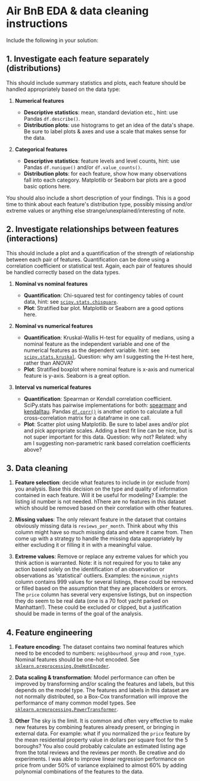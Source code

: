 # Air BnB EDA & data cleaning instructions

Include the following in your solution:

## 1. Investigate each feature separately (distributions)

This should include summary statistics and plots, each feature should be handled appropriately based on the data type:

1. **Numerical features**

    - **Descriptive statistics**: mean, standard deviation etc., hint: use Pandas `df.describe()`.
    - **Distribution plots**: use histograms to get an idea of the data's shape. Be sure to label plots & axes and use a scale that makes sense for the data.

2. **Categorical features**

    - **Descriptive statistics**: feature levels and level counts, hint: use Pandas `df.nunique()` and/or `df.value_counts()`.
    - **Distribution plots**: for each feature, show how many observations fall into each category. Matplotlib or Seaborn bar plots are a good basic options here.

You should also include a short description of your findings. This is a good time to think about each feature's distribution type, possibly missing and/or extreme values or anything else strange/unexplained/interesting of note.

## 2. Investigate relationships between features (interactions)

This should include a plot and a quantification of the strength of relationship between each pair of features. Quantification can be done using a correlation coefficient or statistical test. Again, each pair of features should be handled correctly based on the data types.

1. **Nominal vs nominal features**

    - **Quantification**: Chi-squared test for contingency tables of count data, hint: see [`scipy.stats.chisquare`](https://docs.scipy.org/doc/scipy/reference/generated/scipy.stats.chisquare.html).
    - **Plot**: Stratified bar plot. Matplotlib or Seaborn are a good options here.

2. **Nominal vs numerical features**

    - **Quantification**: Kruskal-Wallis H-test for equality of medians, using a nominal feature as the independent variable and one of the numerical features as the dependent variable. hint: see [`scipy.stats.kruskal`](https://docs.scipy.org/doc/scipy/reference/generated/scipy.stats.kruskal.html). Question: why am I suggesting the H-test here, rather than ANOVA?
    - **Plot**: Stratified boxplot where nominal feature is x-axis and numerical feature is y-axis. Seaborn is a great option.

3. **Interval vs numerical features**

    - **Quantification**: Spearman or Kendall correlation coefficient. SciPy.stats has pairwise implementations for both: [spearmanr](https://docs.scipy.org/doc/scipy/reference/generated/scipy.stats.spearmanr.html) and [kendalltau](https://docs.scipy.org/doc/scipy/reference/generated/scipy.stats.kendalltau.html). Pandas [`df.corr()`](https://pandas.pydata.org/docs/reference/api/pandas.DataFrame.corr.html) is another option to calculate a full cross-correlation matrix for a dataframe in one call.
    - **Plot**: Scatter plot using Matplotlib. Be sure to label axes and/or plot and pick appropriate scales. Adding a best fit line can be nice, but is not super important for this data. Question: why not? Related: why am I suggesting non-parametric rank based correlation coefficients above?

## 3. Data cleaning

1. **Feature selection**: decide what features to include in (or exclude from) you analysis. Base this decision on the type and quality of information contained in each feature. Will it be useful for modeling? Example: the listing id number is not needed. hThere are no features in this dataset which should be removed based on their correlation with other features.

2. **Missing values**: The only relevant feature in the dataset that contains obviously missing data is `reviews_per_month`. Think about why this column might have so much missing data and where it came from. Then come up with a strategy to handle the missing data appropriately by either excluding it or filling it in with a meaningful value.

3. **Extreme values**: Remove or replace any extreme values for which you think action is warranted. Note: it is not required for you to take any action based solely on the identification of an observation or observations as 'statistical' outliers. Examples: the `minimum_nights` column contains 999 values for several listings, these could be removed or filled based on the assumption that they are placeholders or errors. The `price` column has several very expensive listings, but on inspection they do seem to be real data (one is a 70 foot yacht parked on Manhattan!). These could be excluded or clipped, but a justification should be made in terms of the goal of the analysis.

## 4. Feature engineering

1. **Feature encoding**: The dataset contains two nominal features which need to be encoded to numbers: `neighbourhood_group` and `room_type`. Nominal features should be one-hot encoded. See [`sklearn.preprocessing.OneHotEncoder`](https://scikit-learn.org/stable/modules/generated/sklearn.preprocessing.OneHotEncoder.html).

2. **Data scaling & transformation**: Model performance can often be improved by transforming and/or scaling the features and labels, but this depends on the model type. The features and labels in this dataset are not normally distributed, so a Box-Cox transformation will improve the performance of many common model types. See [`sklearn.preprocessing.PowerTransformer`](https://scikit-learn.org/stable/modules/generated/sklearn.preprocessing.PowerTransformer.html).

3. **Other** The sky is the limit. It is common and often very effective to make new features by combining features already present, or bringing in external data. For example: what if you normalized the `price` feature by the mean residential property value in dollars per square foot for the 5 boroughs? You also could probably calculate an estimated listing age from the total reviews and the reviews per month. Be creative and do experiments. I was able to improve linear regression performance on price from under 50% of variance explained to almost 60% by adding polynomial combinations of the features to the data.
